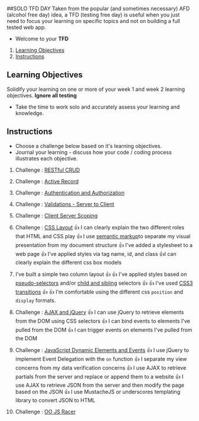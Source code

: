 ##SOLO TFD DAY
Taken from the popular (and sometimes necessary) AFD (alcohol free day) idea, a TFD (testing free day) is useful when you just need to focus your learning on specific topics and not on building a full tested web app.

* Welcome to your **TFD**

1. [Learning Objectives](#learning-objectives)
1. [Instructions](#instructions)



## Learning Objectives
Solidify your learning on one or more of your week 1 and week 2 learning objectives.  **Ignore all testing**
* Take the time to work solo and accurately assess your learning and knowledge. 

## Instructions
* Choose a challenge below based on it's learning objectives. 
* Journal your learning - discuss how your code / coding process illustrates each objective.

1. Challenge : [RESTful CRUD](http://socrates.devbootcamp.com/challenges/395)

1. Challenge : [Active Record](http://socrates.devbootcamp.com/challenges/390)
1. Challenge : [Authentication and Authorization](http://socrates.devbootcamp.com/challenges/391)
1. Challenge : [Validations - Server to Client](http://socrates.devbootcamp.com/challenges/398)
1. Challenge : [Client Server Scoping](http://socrates.devbootcamp.com/challenges/399)
1. Challenge : [CSS Layout](http://socrates.devbootcamp.com/challenges/392)
  :+1: I can clearly explain the two different roles that HTML and CSS play
  :+1: I use [semantic markup](http://www.webstyleguide.com/wsg3/5-site-structure/2-semantic-markup.html)to separate my visual presentation from my document structure
  :+1: I've added a stylesheet to a web page
  :+1: I've applied styles via tag name, id, and class
  :+1:I can clearly explain the different css box models
  1. I've built a simple two column layout
  :+1: :+1: I've applied styles based on
  [pseudo-selectors](http://css-tricks.com/pseudo-class-selectors/) and/or
  [child and sibling](http://css-tricks.com/child-and-sibling-selectors/)
   selectors
  :+1: :+1:  I've used [CSS3 transitions](http://net.tutsplus.com/tutorials/html-css-techniques/css-fundametals-css-3-transitions/)
  :+1: :+1: I'm comfortable using the different css `position` and `display` formats.


1. Challenge : [AJAX and jQuery](http://socrates.devbootcamp.com/challenges/400)
  :+1: I can use jQuery to retrieve elements from the DOM using CSS selectors
  :+1: I can bind events to elements I've pulled from the DOM
  :+1: I can trigger events on elements I've pulled from the DOM
1. Challenge : [JavaScript Dynamic Elements and Events](http://socrates.devbootcamp.com/challenges/395)
  :+1: I use jQuery to implement Event Delegation with the `on` function
  :+1: I separate my view concerns from my data verification concerns
  :+1: I use AJAX to retrieve partials from the server and replace or append
   them to a website
  :+1: I use AJAX to retrieve JSON from the server and then modify the page based on
   the JSON
  :+1: I use MustacheJS or underscores templating library to convert JSON to HTML


1. Challenge : [OO JS Racer](http://socrates.devbootcamp.com/challenges/297)





